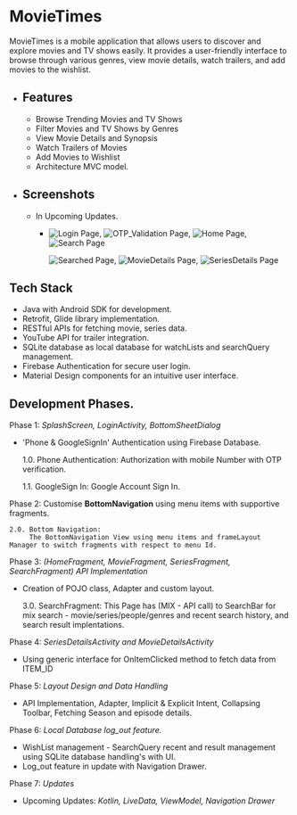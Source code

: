 # MovieTimes

MovieTimes is a mobile application that allows users to discover and explore movies and TV shows easily. It provides a user-friendly interface to browse through various genres, view movie details, watch trailers, and add movies to the wishlist.

- Features
  -
  - Browse Trending Movies and TV Shows
  - Filter Movies and TV Shows by Genres
  - View Movie Details and Synopsis
  - Watch Trailers of Movies
  - Add Movies to Wishlist
  - Architecture MVC model.

- Screenshots
  - 
  - In Upcoming Updates.
  
    - 
      ![Login Page](img.png),  ![OTP_Validation Page](img_1.png),  ![Home Page](img_2.png),  ![Search Page](img_3.png)

      ![Searched Page](img_4.png),  ![MovieDetails Page](img_5.png), ![SeriesDetails Page](img_6.png)
    

## Tech Stack
- Java with Android SDK for development.
- Retrofit, Glide library implementation.
- RESTful APIs for fetching movie, series data.
- YouTube API for trailer integration.
- SQLite database as local database for watchLists and searchQuery management.
- Firebase Authentication for secure user login.
- Material Design components for an intuitive user interface.


## Development Phases.
Phase 1: *SplashScreen, LoginActivity, BottomSheetDialog*

- 'Phone & GoogleSignIn' Authentication using Firebase Database.


    1.0. Phone Authentication:
        Authorization with mobile Number with OTP verification.
           
    1.1. GoogleSign In:
         Google Account Sign In.

Phase 2: Customise **BottomNavigation** using menu items with supportive fragments.

    2.0. Bottom Navigation:
         The BottomNavigation View using menu items and frameLayout Manager to switch fragments with respect to menu Id.

Phase 3: _(HomeFragment, MovieFragment, SeriesFragment, SearchFragment)_ *API Implementation*

- Creation of POJO class, Adapter and custom layout. 


    3.0. SearchFragment:
         This Page has (MIX - API call) to SearchBar for mix search - movie/series/people/genres and recent search history, and search result implentations.

Phase 4: *SeriesDetailsActivity and MovieDetailsActivity*
    
- Using generic interface for OnItemClicked method to fetch data from ITEM_ID


Phase 5: _*Layout Design and Data Handling*_
    
- API Implementation, Adapter, Implicit & Explicit Intent, Collapsing Toolbar, Fetching Season and episode details.


Phase 6: *Local Database  log_out feature.*

- WishList management - SearchQuery recent and result management using SQLite database handling's with UI.
- Log_out feature in update with Navigation Drawer.


Phase 7: *Updates*

- Upcoming Updates: *Kotlin, LiveData, ViewModel, Navigation Drawer*